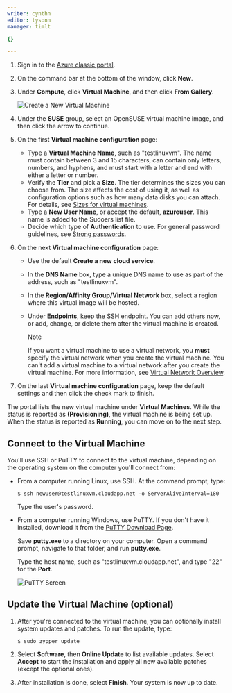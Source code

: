 ```yaml
---
writer: cynthn
editor: tysonn
manager: timlt

{}

---
```

1. Sign in to the [Azure classic portal](http://manage.windowsazure.com).  
2. On the command bar at the bottom of the window, click **New**.
3. Under **Compute**, click **Virtual Machine**, and then click **From Gallery**.
   
    ![Create a New Virtual Machine](./media/create-and-configure-opensuse-vm-in-portal/CreateVM.png)
4. Under the **SUSE** group, select an OpenSUSE virtual machine image, and then click the arrow to continue.
5. On the first **Virtual machine configuration** page:
   
   * Type a **Virtual Machine Name**, such as "testlinuxvm". The name must contain between 3 and 15 characters, can contain only letters, numbers, and hyphens, and must start with a letter and end with either a letter or number.
   * Verify the **Tier** and pick a **Size**. The tier determines the sizes you can choose from. The size affects the cost of using it, as well as configuration options such as how many data disks you can attach. For details, see [Sizes for virtual machines](../articles/virtual-machines/virtual-machines-linux-sizes.md).
   * Type a **New User Name**, or accept the default, **azureuser**. This name is added to the Sudoers list file.
   * Decide which type of **Authentication** to use. For general password guidelines, see [Strong passwords](http://msdn.microsoft.com/library/ms161962.aspx).
6. On the next **Virtual machine configuration** page:
   
   * Use the default **Create a new cloud service**.
   * In the **DNS Name** box, type a unique DNS name to use as part of the address, such as "testlinuxvm".
   * In the **Region/Affinity Group/Virtual Network** box, select a region where this virtual image will be hosted.
   * Under **Endpoints**, keep the SSH endpoint. You can add others now, or add, change, or delete them after the virtual machine is created.
     
     > [!NOTE]
     > If you want a virtual machine to use a virtual network, you **must** specify the virtual network when you create the virtual machine. You can't add a virtual machine to a virtual network after you create the virtual machine. For more information, see [Virtual Network Overview](virtual-networks-overview.md).
     > 
7. On the last **Virtual machine configuration** page, keep the default settings and then click the check mark to finish.

The portal lists the new virtual machine under **Virtual Machines**. While the status is reported as **(Provisioning)**, the virtual machine is being set up. When the status is reported as **Running**, you can move on to the next step.

## Connect to the Virtual Machine
You'll use SSH or PuTTY to connect to the virtual machine, depending on the operating system on the computer you'll connect from:

* From a computer running Linux, use SSH. At the command prompt, type:
  
    `$ ssh newuser@testlinuxvm.cloudapp.net -o ServerAliveInterval=180`
  
    Type the user's password.
* From a computer running Windows, use PuTTY. If you don't have it installed, download it from the [PuTTY Download Page](http://www.puttyssh.org/download.html).
  
    Save **putty.exe** to a directory on your computer. Open a command prompt, navigate to that folder, and run **putty.exe**.
  
    Type the host name, such as "testlinuxvm.cloudapp.net", and type "22" for the **Port**.
  
    ![PuTTY Screen](./media/create-and-configure-opensuse-vm-in-portal/putty.png)  

## Update the Virtual Machine (optional)
1. After you're connected to the virtual machine, you can optionally install system updates and patches. To run the update, type:
   
    `$ sudo zypper update`
2. Select **Software**, then **Online Update** to list available updates. Select **Accept** to start the installation and apply all new available patches (except the optional ones).
3. After installation is done, select **Finish**.  Your system is now up to date.

[PuTTYDownload]: http://www.puttyssh.org/download.html

[Image1]: ./media/create-and-configure-opensuse-vm-in-portal/CreateVM.png

[Image6]: ./media/create-and-configure-opensuse-vm-in-portal/putty.png
